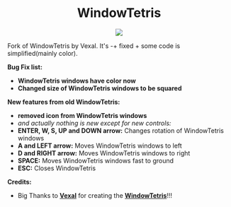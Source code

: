 <h1 align="center">WindowTetris</h1>
<p align="center"><a href="https://discord.gg/Gneap49" align="center"><img src="https://discordapp.com/api/guilds/363965764987912192/embed.png?style=banner4"/></a>

Fork of WindowTetris by Vexal. It's -+ fixed + some code is simplified(mainly color).

**Bug Fix list:**
- **WindowTetris windows have color now**
- **Changed size of WindowTetris windows to be squared**

**New features from old WindowTetris:**
- **removed icon from WindowTetris windows**
- *and actually nothing is new except for new controls:*
- **ENTER, W, S, UP and DOWN arrow:** Changes rotation of WindowTetris windows
- **A and LEFT arrow:** Moves WindowTetris windows to left
- **D and RIGHT arrow:** Moves WindowTetris windows to right
- **SPACE:** Moves WindowTetris windows fast to ground
- **ESC:** Closes WindowTetris


**Credits:**
- Big Thanks to **[Vexal](https://github.com/Vexal)** for creating the **[WindowTetris](https://github.com/Vexal/WindowTetris)**!!!
